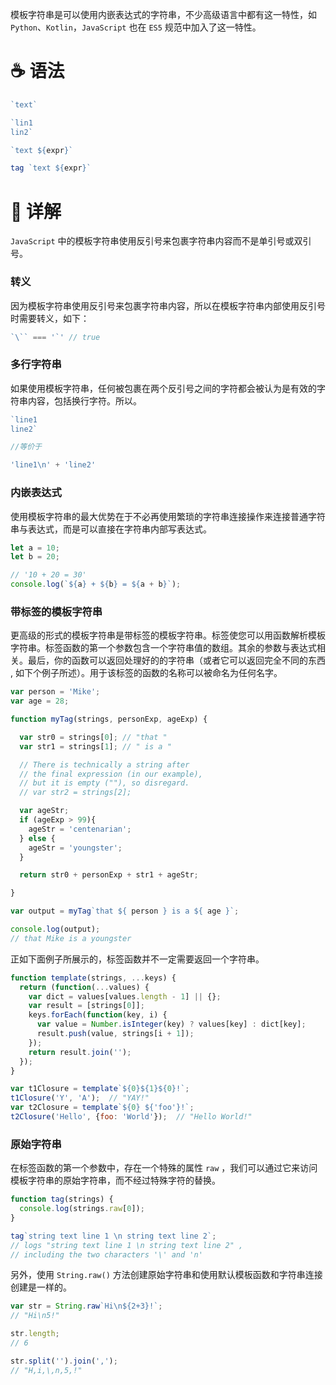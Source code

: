 <!--
@key 12
@title JavaScript 中的模板字符串
@date 2018-6-9
@labels JavaScript 语法
-->

模板字符串是可以使用内嵌表达式的字符串，不少高级语言中都有这一特性，如 `Python`、`Kotlin`，`JavaScript` 也在 `ES5` 规范中加入了这一特性。

# ☕ 语法

```javascript
`text`

`lin1
lin2`

`text ${expr}`

tag `text ${expr}`
```

# 🧀 详解
`JavaScript` 中的模板字符串使用反引号来包裹字符串内容而不是单引号或双引号。

### 转义
因为模板字符串使用反引号来包裹字符串内容，所以在模板字符串内部使用反引号时需要转义，如下：

```javascript
`\`` === '`' // true
```

### 多行字符串
如果使用模板字符串，任何被包裹在两个反引号之间的字符都会被认为是有效的字符串内容，包括换行字符。所以。

```javascript
`line1
line2`

//等价于

'line1\n' + 'line2'
```

### 内嵌表达式
使用模板字符串的最大优势在于不必再使用繁琐的字符串连接操作来连接普通字符串与表达式，而是可以直接在字符串内部写表达式。

```javascript
let a = 10;
let b = 20;

// '10 + 20 = 30'
console.log(`${a} + ${b} = ${a + b}`);
```

### 带标签的模板字符串
更高级的形式的模板字符串是带标签的模板字符串。标签使您可以用函数解析模板字符串。标签函数的第一个参数包含一个字符串值的数组。其余的参数与表达式相关。最后，你的函数可以返回处理好的的字符串（或者它可以返回完全不同的东西 , 如下个例子所述）。用于该标签的函数的名称可以被命名为任何名字。

```javascript
var person = 'Mike';
var age = 28;

function myTag(strings, personExp, ageExp) {

  var str0 = strings[0]; // "that "
  var str1 = strings[1]; // " is a "

  // There is technically a string after
  // the final expression (in our example),
  // but it is empty (""), so disregard.
  // var str2 = strings[2];

  var ageStr;
  if (ageExp > 99){
    ageStr = 'centenarian';
  } else {
    ageStr = 'youngster';
  }

  return str0 + personExp + str1 + ageStr;

}

var output = myTag`that ${ person } is a ${ age }`;

console.log(output);
// that Mike is a youngster
```

正如下面例子所展示的，标签函数并不一定需要返回一个字符串。

```javascript
function template(strings, ...keys) {
  return (function(...values) {
    var dict = values[values.length - 1] || {};
    var result = [strings[0]];
    keys.forEach(function(key, i) {
      var value = Number.isInteger(key) ? values[key] : dict[key];
      result.push(value, strings[i + 1]);
    });
    return result.join('');
  });
}

var t1Closure = template`${0}${1}${0}!`;
t1Closure('Y', 'A');  // "YAY!"
var t2Closure = template`${0} ${'foo'}!`;
t2Closure('Hello', {foo: 'World'});  // "Hello World!"
```

### 原始字符串
在标签函数的第一个参数中，存在一个特殊的属性 `raw` ，我们可以通过它来访问模板字符串的原始字符串，而不经过特殊字符的替换。

```javascript
function tag(strings) {
  console.log(strings.raw[0]);
}

tag`string text line 1 \n string text line 2`;
// logs "string text line 1 \n string text line 2" ,
// including the two characters '\' and 'n'
```

另外，使用 `String.raw()` 方法创建原始字符串和使用默认模板函数和字符串连接创建是一样的。

```javascript
var str = String.raw`Hi\n${2+3}!`;
// "Hi\n5!"

str.length;
// 6

str.split('').join(',');
// "H,i,\,n,5,!"
```
